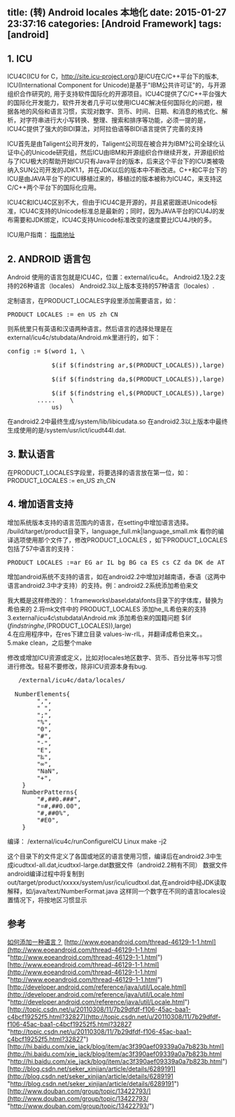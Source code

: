 title: (转) Android locales 本地化
date: 2015-01-27 23:37:16
categories: [Android Framework]
tags: [android]
---

## 1. ICU
ICU4C(ICU for C，http://site.icu-project.org/)是ICU在C/C++平台下的版本, ICU(International Component for Unicode)是基于"IBM公共许可证"的，与开源组织合作研究的, 用于支持软件国际化的开源项目。ICU4C提供了C/C++平台强大的国际化开发能力，软件开发者几乎可以使用ICU4C解决任何国际化的问题，根据各地的风俗和语言习惯，实现对数字、货币、时间、日期、和消息的格式化、解析，对字符串进行大小写转换、整理、搜索和排序等功能，必须一提的是，ICU4C提供了强大的BIDI算法，对阿拉伯语等BIDI语言提供了完善的支持

ICU首先是由Taligent公司开发的，Taligent公司现在被合并为IBM?公司全球化认证中心的Unicode研究组，然后ICU由IBM和开源组织合作继续开发，开源组织给与了ICU极大的帮助开始ICU只有Java平台的版本，后来这个平台下的ICU类被吸纳入SUN公司开发的JDK1.1，并在JDK以后的版本中不断改进。C++和C平台下的ICU是由JAVA平台下的ICU移植过来的，移植过的版本被称为ICU4C，来支持这C/C++两个平台下的国际化应用。

ICU4C和ICU4C区别不大，但由于ICU4C是开源的，并且紧密跟进Unicode标准，ICU4C支持的Unicode标准总是最新的；同时，因为JAVA平台的ICU4J的发布需要和JDK绑定，ICU4C支持Unicode标准改变的速度要比ICU4J快的多。

ICU用户指南： [指南地址](http://userguide.icu-project.org/locale "指南地址")

## 2. ANDROID 语言包
Android 使用的语言包就是ICU4C，位置：external/icu4c。
Android2.1及2.2支持的26种语言（locales）
Android2.3以上版本支持的57种语言（locales）.

定制语言，在PRODUCT_LOCALES字段里添加需要语言，如：

<pre config="brush:bash;toolbar:false;">
PRODUCT_LOCALES := en_US zh_CN
</pre>

则系统里只有英语和汉语两种语言。然后语言的选择处理是在external/icu4c/stubdata/Android.mk里进行的，如下：

<pre config="brush:bash;toolbar:false;">
config := $(word 1, \

            $(if $(findstring ar,$(PRODUCT_LOCALES)),large) \

            $(if $(findstring da,$(PRODUCT_LOCALES)),large) \

            $(if $(findstring el,$(PRODUCT_LOCALES)),large) \
        .....    \
            us)
</pre>

在android2.2中最终生成/system/lib/libicudata.so
在android2.3以上版本中最终生成使用的是/system/usr/ict/icudt44l.dat.

## 3. 默认语言
在PRODUCT_LOCALES字段里，将要选择的语言放在第一位，如：PRODUCT_LOCALES := en_US zh_CN

## 4. 增加语言支持
增加系统版本支持的语言范围内的语言，在setting中增加语言选择。 /build/target/product目录下，language_full.mk|language_small.mk 看你的编译选项使用那个文件了，修改PRODUCT_LOCALES ，如下PRODUCT_LOCALES包括了57中语言的支持：

<pre config="brush:bash;toolbar:false;">
PRODUCT_LOCALES :=ar_EG ar_IL bg_BG ca_ES cs_CZ da_DK de_AT de_CH de_DE de_LI el_GR en_AU en_CA en_GB en_IE en_IN en_NZ en_SG en_US en_ZA es_ES es_US fi_FI fr_BE fr_CA fr_CH fr_FR he_IL hi_IN hr_HR hu_HU id_ID it_CH it_IT ja_JP ko_KR lt_LT lv_LV nb_NO nl_BE nl_NL pl_PL pt_BR pt_PT ro_RO ru_RU sk_SK sl_SI sr_RS sv_SE th_TH tl_PH tr_TR uk_UA vi_VN zh_CN zh_TW
</pre>

增加android系统不支持的语言，如在android2.2中增加对越南语，泰语（这两中语言android2.3中才支持）的支持。例：android2.2系统添加希伯来文

我大概是这样修改的：
  1.frameworks\base\data\fonts目录下的字体库，替换为希伯来的
  2.将mk文件中的 PRODUCT_LOCALES 添加he_IL希伯来的支持
  3.external\icu4c\stubdata\Android.mk 添加希伯来的国籍问题 $(if $(findstring he,$(PRODUCT_LOCALES)),large) \
  4.在应用程序中，在res下建立目录 values-iw-rIL，并翻译成希伯来文。。
  5.make clean，之后整个make

修改或增加ICU资源或定义，比如对locales地区数字、货币、百分比等书写习惯进行修改。轻易不要修改，除非ICU资源本身有bug.

<pre config="brush:bash;toolbar:false;">
   /external/icu4c/data/locales/

  NumberElements{
        ",",
        " ",
        ";",
        "%",
        "0",
        "#",
        "-",
        "E",
        "‰",
        "∞",
        "NaN",
        "+",
    }
    NumberPatterns{
        "#,##0.###",
        "¤#,##0.00",
        "#,##0%",
        "#E0",
    }
</pre>

编译：
   /external/icu4c/runConfigureICU Linux
   make -j2

这个目录下的文件定义了各国或地区的语言使用习惯，编译后在android2.3中生成icudtxxl-all.dat,icudtxxl-large.dat数据文件（android2.2稍有不同） 数据文件android编译过程中将复制到out/target/product/xxxxx/system/usr/icu/icudtxxl.dat,在android中经JDK读取解释，如/java/text/NumberFormat.java 这样同一个数字在不同的语言locales设置情况下，将按地区习惯显示

## 参考
[如何添加一种语言？](http://blog.csdn.net/zhq56030207/article/details/6239979 "如何添加一种语言？")
[http://www.eoeandroid.com/thread-46129-1-1.html](http://www.eoeandroid.com/thread-46129-1-1.html "http://www.eoeandroid.com/thread-46129-1-1.html")
[http://www.eoeandroid.com/thread-46129-1-1.html](http://www.eoeandroid.com/thread-46129-1-1.html "http://www.eoeandroid.com/thread-46129-1-1.html")
[http://developer.android.com/reference/java/util/Locale.html](http://developer.android.com/reference/java/util/Locale.html "http://developer.android.com/reference/java/util/Locale.html")
[http://topic.csdn.net/u/20110308/11/7b29dfdf-f106-45ac-baa1-c4bcf19252f5.html?32827](http://topic.csdn.net/u/20110308/11/7b29dfdf-f106-45ac-baa1-c4bcf19252f5.html?32827 "http://topic.csdn.net/u/20110308/11/7b29dfdf-f106-45ac-baa1-c4bcf19252f5.html?32827")
[http://hi.baidu.com/xie_jack/blog/item/ac3f390aef09339a0a7b823b.html](http://hi.baidu.com/xie_jack/blog/item/ac3f390aef09339a0a7b823b.html "http://hi.baidu.com/xie_jack/blog/item/ac3f390aef09339a0a7b823b.html")
[http://blog.csdn.net/seker_xinjian/article/details/6289191](http://blog.csdn.net/seker_xinjian/article/details/6289191 "http://blog.csdn.net/seker_xinjian/article/details/6289191")
[http://www.douban.com/group/topic/13422793/](http://www.douban.com/group/topic/13422793/ "http://www.douban.com/group/topic/13422793/")

